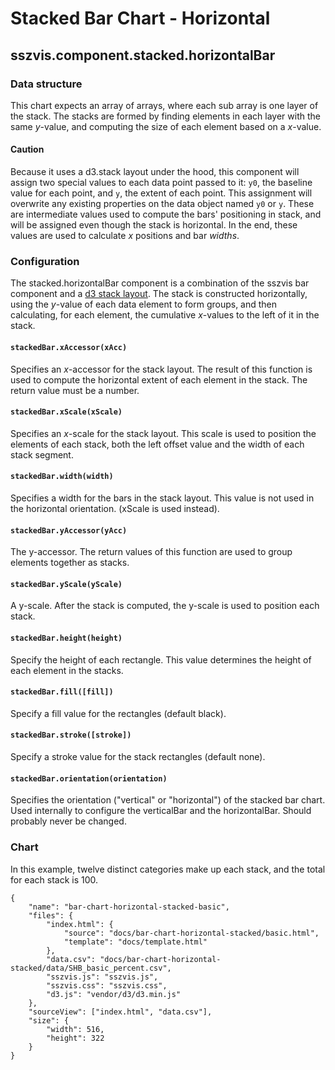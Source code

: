 # Stacked Bar Chart - Horizontal

## sszvis.component.stacked.horizontalBar

### Data structure

This chart expects an array of arrays, where each sub array is one layer of the stack. The stacks are formed by finding elements in each layer with the same *y*-value, and computing the size of each element based on a *x*-value.

#### Caution

Because it uses a d3.stack layout under the hood, this component will assign two special values to each data point passed to it: `y0`, the baseline value for each point, and `y`, the extent of each point. This assignment will overwrite any existing properties on the data object named `y0` or `y`. These are intermediate values used to compute the bars' positioning in stack, and will be assigned even though the stack is horizontal. In the end, these values are used to calculate *x* positions and bar *widths*.

### Configuration

The stacked.horizontalBar component is a combination of the sszvis bar component and a [d3 stack layout](https://github.com/mbostock/d3/wiki/Stack-Layout). The stack is constructed horizontally, using the *y*-value of each data element to form groups, and then calculating, for each element, the cumulative *x*-values to the left of it in the stack.

#### `stackedBar.xAccessor(xAcc)`

Specifies an *x*-accessor for the stack layout. The result of this function is used to compute the horizontal extent of each element in the stack. The return value must be a number.

#### `stackedBar.xScale(xScale)`

Specifies an *x*-scale for the stack layout. This scale is used to position the elements of each stack, both the left offset value and the width of each stack segment.

#### `stackedBar.width(width)`

Specifies a width for the bars in the stack layout. This value is not used in the horizontal orientation. (xScale is used instead).

#### `stackedBar.yAccessor(yAcc)`

The y-accessor. The return values of this function are used to group elements together as stacks.

#### `stackedBar.yScale(yScale)`

A y-scale. After the stack is computed, the y-scale is used to position each stack.

#### `stackedBar.height(height)`

Specify the height of each rectangle. This value determines the height of each element in the stacks.

#### `stackedBar.fill([fill])`

Specify a fill value for the rectangles (default black).

#### `stackedBar.stroke([stroke])`

Specify a stroke value for the stack rectangles (default none).

#### `stackedBar.orientation(orientation)`

Specifies the orientation ("vertical" or "horizontal") of the stacked bar chart. Used internally to configure the verticalBar and the horizontalBar. Should probably never be changed.


### Chart

In this example, twelve distinct categories make up each stack, and the total for each stack is 100.

```project
{
    "name": "bar-chart-horizontal-stacked-basic",
    "files": {
        "index.html": {
            "source": "docs/bar-chart-horizontal-stacked/basic.html",
            "template": "docs/template.html"
        },
        "data.csv": "docs/bar-chart-horizontal-stacked/data/SHB_basic_percent.csv",
        "sszvis.js": "sszvis.js",
        "sszvis.css": "sszvis.css",
        "d3.js": "vendor/d3/d3.min.js"
    },
    "sourceView": ["index.html", "data.csv"],
    "size": {
        "width": 516,
        "height": 322
    }
}
```
